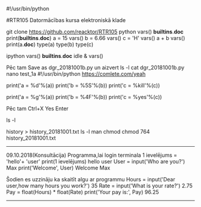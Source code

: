 #!/usr/bin/python

#RTR105
Datormācības kursa elektroniskā klade

git clone https://github.com/reacktor/RTR105
python
vars()
__builtins__.__doc__
print(__builtins__.__doc__)
a = 15
vars()
b = 6.66
vars()
c = 'H'
vars()
a + b
vars()
print(a.__doc__)
type(a)
type(b)
type(c)

ipython
vars()
__builtins__.__doc__
idle &
vars()

Pēc tam Save as dgr_20181001b.py un aizvert
ls -l
cat dgr_20181001b.py
nano test_1a
#!/usr/bin/python
https://comlete.com/yeah

print('a = %d'%(a))
print('b = %5S'%(b))
print('c = %kill'%(c))

print('a = %g'%(a))
print('b = %4F'%(b))
print('c = %yes'%(c))

Pēc tam Ctrl+X
Yes
Enter

ls -l

history > history_20181001.txt
ls -l
man chmod
chmod 764 history_20181001.txt
______________________________________________________________________________
09.10.2018(Konsultācija)
Programma,lai login terminala
1 ievelējums = 'hello'+ 'user'
print(1 ievelējums)
hello user
User = input('Who are you?')
Max
print('Welcome', User)
Welcome Max

Šodien es uzzināju ka skaitīt algu ar programmu
Hours = input('Dear user,how many hours you work?')
35
Rate = input('What is your rate?')
2.75
Pay = float(Hours) * float(Rate)
print('Your pay is:', Pay)
96.25
______________________________________________________________________________


